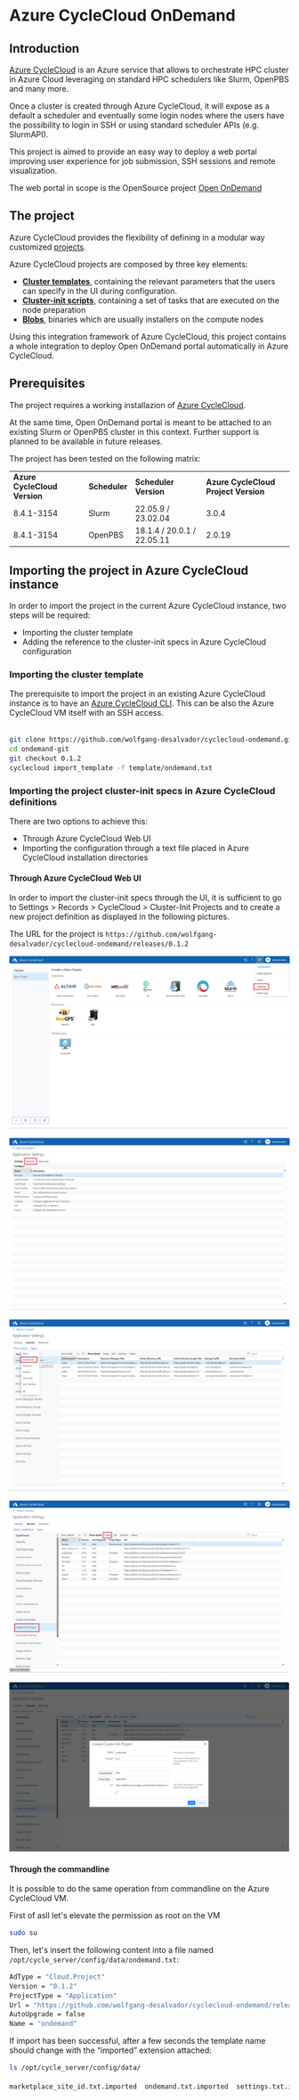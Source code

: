 # Azure CycleCloud OnDemand

## Introduction
[Azure CycleCloud](https://learn.microsoft.com/en-us/azure/cyclecloud/overview?view=cyclecloud-8) is an Azure service that allows to orchestrate HPC cluster in Azure Cloud leveraging on standard HPC schedulers like Slurm, OpenPBS and many more.

Once a cluster is created through Azure CycleCloud, it will expose as a default a scheduler and eventually some login nodes where the users have the possibility to login in SSH or using standard scheduler APIs (e.g. SlurmAPI).

This project is aimed to provide an easy way to deploy a web portal improving user experience for job submission, SSH sessions and remote visualization.

The web portal in scope is the OpenSource project [Open OnDemand](https://openondemand.org/)

## The project
Azure CycleCloud provides the flexibility of defining in a modular way customized [projects](https://learn.microsoft.com/en-us/azure/cyclecloud/how-to/projects?view=cyclecloud-8). 

Azure CycleCloud projects are composed by three key elements:
- [**Cluster templates**](https://learn.microsoft.com/en-us/azure/cyclecloud/how-to/cluster-templates?view=cyclecloud-8), containing the relevant parameters that the users can specify in the UI during configuration.
- [**Cluster-init scripts**](), containing a set of tasks that are executed on the node preparation
- [**Blobs**](https://learn.microsoft.com/en-us/azure/cyclecloud/how-to/storage-blobs?view=cyclecloud-8), binaries which are usually installers on the compute nodes

Using this integration framework of Azure CycleCloud, this project contains a whole integration to deploy Open OnDemand portal automatically in Azure CycleCloud.

## Prerequisites
The project requires a working installazion of [Azure CycleCloud](https://learn.microsoft.com/en-us/azure/cyclecloud/overview?view=cyclecloud-8).

At the same time, Open OnDemand portal is meant to be attached to an existing Slurm or OpenPBS cluster in this context. Further support is planned to be available in future releases.

The project has been tested on the following matrix:

<table>
<tr>
<td><b>Azure CycleCloud Version</b></td>
<td><b>Scheduler</b></td>
<td><b>Scheduler Version</b></td>
<td><b>Azure CycleCloud Project Version</b></td>
</tr>
<tr>
<td>8.4.1-3154</td>
<td>Slurm</td>
<td>22.05.9 / 23.02.04</td>
<td>3.0.4</td>
</tr>
<tr>
<td>8.4.1-3154</td>
<td>OpenPBS</td>
<td>18.1.4 / 20.0.1 / 22.05.11</td>
<td>2.0.19</td>
</tr>
</table>

## Importing the project in Azure CycleCloud instance

In order to import the project in the current Azure CycleCloud instance, two steps will be required:
- Importing the cluster template
- Adding the reference to the cluster-init specs in Azure CycleCloud configuration

### Importing the cluster template

The prerequisite to import the project in an existing Azure CycleCloud instance is to have an [Azure CycleCloud CLI](https://learn.microsoft.com/en-us/azure/cyclecloud/how-to/install-cyclecloud-cli?view=cyclecloud-8). This can be also the Azure CycleCloud VM itself with an SSH access.

```bash

git clone https://github.com/wolfgang-desalvador/cyclecloud-ondemand.git
cd ondemand-git
git checkout 0.1.2
cyclecloud import_template -f template/ondemand.txt

```

### Importing the project cluster-init specs in Azure CycleCloud definitions

There are two options to achieve this:
* Through Azure CycleCloud Web UI
* Importing the configuration through a text file placed in Azure CycleCloud installation directories

#### Through Azure CycleCloud Web UI

In order to import the cluster-init specs through the UI, it is sufficient to go to Settings > Records > CycleCloud > Cluster-Init Projects and to create a new project definition as displayed in the following pictures.

The URL for the project is `https://github.com/wolfgang-desalvador/cyclecloud-ondemand/releases/0.1.2`

![Step 1](assets/import/step1.png)

![Step 2](assets/import/step2.png)

![Step 3](assets/import/step3.png)

![Step 4](assets/import/step4.png)

![Step 5](assets/import/step5.png)

#### Through the commandline

It is possible to do the same operation from commandline on the Azure CycleCloud VM.

First of asll let's elevate the permission as root on the VM

```bash
sudo su
```

Then, let's insert the following content into a file named `/opt/cycle_server/config/data/ondemand.txt`:

```bash
AdType = "Cloud.Project"
Version = "0.1.2"
ProjectType = "Application"
Url = "https://github.com/wolfgang-desalvador/cyclecloud-ondemand/releases/0.1.2"
AutoUpgrade = false
Name = "ondemand"
```

If import has been successful, after a few seconds the template name should change with the “imported” extension attached:

 ```bash
ls /opt/cycle_server/config/data/

marketplace_site_id.txt.imported  ondemand.txt.imported  settings.txt.imported  theme.txt.imported
```